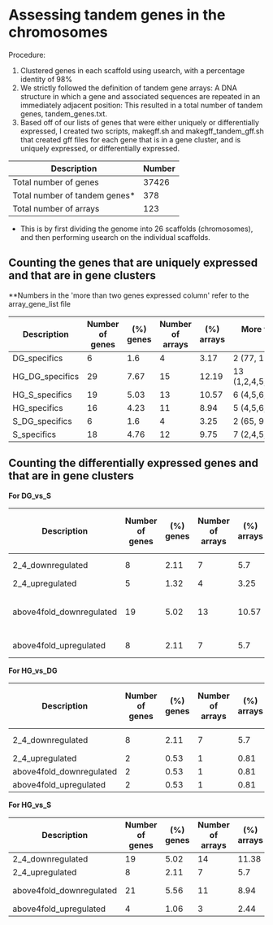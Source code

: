 # Assessing tandem genes in the chromosomes

Procedure:

1. Clustered genes in each scaffold using usearch, with a percentage identity of 98%
2. We strictly followed the definition of tandem gene arrays: A DNA structure in which a gene and associated sequences are repeated in an immediately adjacent position: This resulted in a total number of tandem genes, tandem_genes.txt.
3. Based off of our lists of genes that were either uniquely or differentially expressed, I created two scripts, makegff.sh and makegff_tandem_gff.sh that created gff files for each gene that is in a gene cluster, and is uniquely expressed, or differentially expressed.

Description | Number
-- | --
Total number of genes | 37426
Total number of tandem genes* | 378
Total number of arrays | 123

* This is by first dividing the genome into 26 scaffolds (chromosomes), 
and then performing usearch on the individual scaffolds.

## Counting the genes that are uniquely expressed and that are in gene clusters

**Numbers in the 'more than two genes expressed column' refer to the array_gene_list file

Description | Number of genes | (%) genes | Number of arrays | (%) arrays | More than two genes expressed in array
-- | -- | -- | -- | -- | --
DG_specifics | 6 | 1.6 | 4 | 3.17 | 2 (77, 113)
HG_DG_specifics | 29 | 7.67 | 15 | 12.19 | 13 (1,2,4,5,6,7,19,21,75,80,100,102,123)
HG_S_specifics | 19 | 5.03 | 13 | 10.57 | 6 (4,5,6,7,78,114)
HG_specifics | 16 | 4.23 | 11 | 8.94 | 5 (4,5,6,7,55)
S_DG_specifics | 6 | 1.6 | 4 | 3.25 | 2 (65, 98)
S_specifics | 18 | 4.76 | 12 | 9.75 | 7 (2,4,5,6,7, 28, 112) 

## Counting the differentially expressed genes and that are in gene clusters

**For DG_vs_S**

Description | Number of genes | (%) genes | Number of arrays | (%) arrays | More than two genes expressed in array
-- | -- | -- | -- | -- | --
2_4_downregulated | 8 | 2.11 | 7 | 5.7 | 3 (71, 96, 123)   
2_4_upregulated | 5 | 1.32 | 4 | 3.25 | 1 (7)
above4fold_downregulated | 19 | 5.02 | 13 | 10.57 | 7 (19, 41, 72, 75, 80, 102, 113)
above4fold_upregulated | 8 | 2.11 | 7 | 5.7 | 3 (22, 36, 114) 

**For HG_vs_DG**

Description | Number of genes | (%) genes | Number of arrays | (%) arrays | More than two genes expressed in array
-- | -- | -- | -- | -- | --
2_4_downregulated | 8 | 2.11 | 7 | 5.7 | 3 (20, 36, 123)
2_4_upregulated | 2 | 0.53 | 1 | 0.81 | 1 (2)
above4fold_downregulated | 2 | 0.53 | 1 | 0.81 | 1 (22)
above4fold_upregulated | 2 | 0.53 | 1 | 0.81 | 1 (41)

**For HG_vs_S**

Description | Number of genes | (%) genes | Number of arrays | (%) arrays | More than two genes expressed in array
-- | -- | -- | -- | -- | --
2_4_downregulated | 19 | 5.02 | 14 | 11.38 | 7 (10,20,35,92,96,101,106)
2_4_upregulated | 8 | 2.11 | 7 | 5.7 | 3 (28, 36, 114)
above4fold_downregulated | 21 | 5.56 | 11 | 8.94 | 9 (17,19,42,72,80,100,102,113,123)
above4fold_upregulated | 4 | 1.06 | 3 | 2.44 | 1 (49) 
